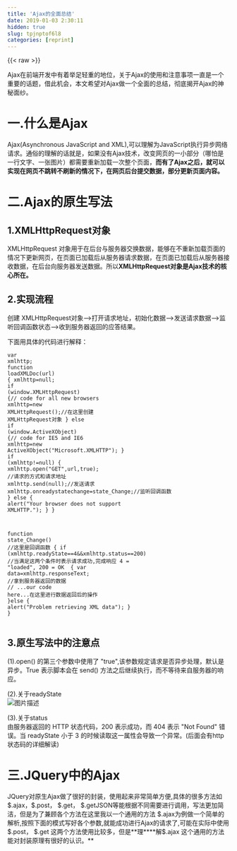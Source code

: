 ```yaml
---
title: 'Ajax的全面总结' 
date: 2019-01-03 2:30:11
hidden: true
slug: tpjnptof6l8
categories: [reprint]
---
```


{{< raw >}}

                    
<p>Ajax在前端开发中有着举足轻重的地位，关于Ajax的使用和注意事项一直是一个重要的话题，借此机会，本文希望对Ajax做一个全面的总结，彻底揭开Ajax的神秘面纱。</p>
<h1 id="articleHeader0">一.什么是Ajax</h1>
<p>Ajax(Asynchronous JavaScript and XML),可以理解为JavaScript执行异步网络请求。通俗的理解的话就是，如果没有Ajax技术，改变网页的一小部分（哪怕是一行文字、一张图片）都需要重新加载一次整个页面，<strong>而有了Ajax之后，就可以实现在网页不跳转不刷新的情况下，在网页后台提交数据，部分更新页面内容。</strong></p>
<h1 id="articleHeader1">二.Ajax的原生写法</h1>
<h2 id="articleHeader2">1.XMLHttpRequest对象</h2>
<p>XMLHttpRequest 对象用于在后台与服务器交换数据，能够在不重新加载页面的情况下更新网页，在页面已加载后从服务器请求数据，在页面已加载后从服务器接收数据，在后台向服务器发送数据。所以<strong>XMLHttpRequest对象是Ajax技术的核心所在。</strong></p>
<h2 id="articleHeader3">2.实现流程</h2>
<p>创建 XMLHttpRequest对象——&gt;打开请求地址，初始化数据——&gt;发送请求数据——&gt;监听回调函数状态——&gt;收到服务器返回的应答结果。</p>
<p>下面用具体的代码进行解释：</p>
<div class="widget-codetool" style="display:none;">
      <div class="widget-codetool--inner">
      <span class="selectCode code-tool" data-toggle="tooltip" data-placement="top" title="" data-original-title="全选"></span>
      <span type="button" class="copyCode code-tool" data-toggle="tooltip" data-placement="top" data-clipboard-text="var xmlhttp;
function loadXMLDoc(url)
{
xmlhttp=null;
if (window.XMLHttpRequest)
  {// code for all new browsers
  xmlhttp=new XMLHttpRequest();//在这里创建 XMLHttpRequest对象
  }
else if (window.ActiveXObject)
  {// code for IE5 and IE6
  xmlhttp=new ActiveXObject(&quot;Microsoft.XMLHTTP&quot;);
  }
if (xmlhttp!=null)
  {
  xmlhttp.open(&quot;GET&quot;,url,true); //请求的方式和请求地址
  xmlhttp.send(null);//发送请求
  xmlhttp.onreadystatechange=state_Change;//监听回调函数
  }
else
  {
  alert(&quot;Your browser does not support XMLHTTP.&quot;);
  }
}

function state_Change() //这里是回调函数
{
if (xmlhttp.readyState==4&amp;&amp;xmlhttp.status==200)
     //当满足这两个条件时表示请求成功,完成响应 4 = &quot;loaded&quot;, 200 = OK  
  { 
    var data=xmlhttp.responseText; //拿到服务器返回的数据
        // ...our code here...在这里进行数据返回后的操作
  }else
    {
    alert(&quot;Problem retrieving XML data&quot;);
    }
}" title="" data-original-title="复制"></span>
      <span type="button" class="saveToNote code-tool" data-toggle="tooltip" data-placement="top" title="" data-original-title="放进笔记"></span>
      </div>
      </div><pre class="hljs javascript"><code><span class="hljs-keyword">var</span> xmlhttp;
<span class="hljs-function"><span class="hljs-keyword">function</span> <span class="hljs-title">loadXMLDoc</span>(<span class="hljs-params">url</span>)
</span>{
xmlhttp=<span class="hljs-literal">null</span>;
<span class="hljs-keyword">if</span> (<span class="hljs-built_in">window</span>.XMLHttpRequest)
  {<span class="hljs-comment">// code for all new browsers</span>
  xmlhttp=<span class="hljs-keyword">new</span> XMLHttpRequest();<span class="hljs-comment">//在这里创建 XMLHttpRequest对象</span>
  }
<span class="hljs-keyword">else</span> <span class="hljs-keyword">if</span> (<span class="hljs-built_in">window</span>.ActiveXObject)
  {<span class="hljs-comment">// code for IE5 and IE6</span>
  xmlhttp=<span class="hljs-keyword">new</span> ActiveXObject(<span class="hljs-string">"Microsoft.XMLHTTP"</span>);
  }
<span class="hljs-keyword">if</span> (xmlhttp!=<span class="hljs-literal">null</span>)
  {
  xmlhttp.open(<span class="hljs-string">"GET"</span>,url,<span class="hljs-literal">true</span>); <span class="hljs-comment">//请求的方式和请求地址</span>
  xmlhttp.send(<span class="hljs-literal">null</span>);<span class="hljs-comment">//发送请求</span>
  xmlhttp.onreadystatechange=state_Change;<span class="hljs-comment">//监听回调函数</span>
  }
<span class="hljs-keyword">else</span>
  {
  alert(<span class="hljs-string">"Your browser does not support XMLHTTP."</span>);
  }
}

<span class="hljs-function"><span class="hljs-keyword">function</span> <span class="hljs-title">state_Change</span>(<span class="hljs-params"></span>) //这里是回调函数
</span>{
<span class="hljs-keyword">if</span> (xmlhttp.readyState==<span class="hljs-number">4</span>&amp;&amp;xmlhttp.status==<span class="hljs-number">200</span>)
     <span class="hljs-comment">//当满足这两个条件时表示请求成功,完成响应 4 = "loaded", 200 = OK  </span>
  { 
    <span class="hljs-keyword">var</span> data=xmlhttp.responseText; <span class="hljs-comment">//拿到服务器返回的数据</span>
        <span class="hljs-comment">// ...our code here...在这里进行数据返回后的操作</span>
  }<span class="hljs-keyword">else</span>
    {
    alert(<span class="hljs-string">"Problem retrieving XML data"</span>);
    }
}</code></pre>
<h2 id="articleHeader4">3.原生写法中的注意点</h2>
<p>(1).open() 的第三个参数中使用了 "true",该参数规定请求是否异步处理，默认是异步。True 表示脚本会在 send() 方法之后继续执行，而不等待来自服务器的响应。</p>
<p>(2).关于readyState<br><span class="img-wrap"><img data-src="/img/bVTvhg?w=822&amp;h=202" src="https://static.alili.tech/img/bVTvhg?w=822&amp;h=202" alt="图片描述" title="图片描述" style="cursor: pointer; display: inline;"></span></p>
<p>(3).关于status<br>由服务器返回的 HTTP 状态代码，200 表示成功，而 404 表示 "Not Found" 错误。当 readyState 小于 3 的时候读取这一属性会导致一个异常。(后面会有http状态码的详细解读)</p>
<h1 id="articleHeader5">三.JQuery中的Ajax</h1>
<p>JQuery对原生Ajax做了很好的封装，使用起来非常简单方便,具体的很多方法如 $.ajax，$.post， $.get， $.getJSON等能根据不同需要进行调用，写法更加简洁，但是为了兼顾各个方法在这里我以一个通用的方法 $.ajax为例做一个简单的解析,按照下面的模式写好各个参数,就能成功进行Ajax的请求了,可能在实际中使用 $.post， $.get 这两个方法使用比较多，但是**理****解$.ajax 这个通用的方法能对封装原理有很好的认识。**</p>
<div class="widget-codetool" style="display:none;">
      <div class="widget-codetool--inner">
      <span class="selectCode code-tool" data-toggle="tooltip" data-placement="top" title="" data-original-title="全选"></span>
      <span type="button" class="copyCode code-tool" data-toggle="tooltip" data-placement="top" data-clipboard-text=" $.ajax({
       type:   //数据的提交方式：get和post
       url:    //请求地址
       async:   //是否支持异步刷新，默认是true
       data:    //需要提交的数据
       dataType:   //服务器返回数据的类型，例如xml,String,Json等
       success:function(data){
       
       }    //请求成功后的回调函数,参数data就是服务器返回的数据
       error:function(data){
       }   //请求失败后的回调函数，根据需要可以不写，一般只写上面的success回调函数
    })" title="" data-original-title="复制"></span>
      <span type="button" class="saveToNote code-tool" data-toggle="tooltip" data-placement="top" title="" data-original-title="放进笔记"></span>
      </div>
      </div><pre class="hljs javascript"><code> $.ajax({
       <span class="hljs-attr">type</span>:   <span class="hljs-comment">//数据的提交方式：get和post</span>
       url:    <span class="hljs-comment">//请求地址</span>
       <span class="hljs-keyword">async</span>:   <span class="hljs-comment">//是否支持异步刷新，默认是true</span>
       data:    <span class="hljs-comment">//需要提交的数据</span>
       dataType:   <span class="hljs-comment">//服务器返回数据的类型，例如xml,String,Json等</span>
       success:<span class="hljs-function"><span class="hljs-keyword">function</span>(<span class="hljs-params">data</span>)</span>{
       
       }    <span class="hljs-comment">//请求成功后的回调函数,参数data就是服务器返回的数据</span>
       error:<span class="hljs-function"><span class="hljs-keyword">function</span>(<span class="hljs-params">data</span>)</span>{
       }   <span class="hljs-comment">//请求失败后的回调函数，根据需要可以不写，一般只写上面的success回调函数</span>
    })</code></pre>
<h1 id="articleHeader6">四.GET or POST？</h1>
<p>作为Ajax最常用的两种数据提交方式，GET和POST有着自己的特点和适用场景，<strong>正确区分GET和POST的不同并根据实际需要进行选用在开发中十分重要，简单但是关键</strong>！</p>
<p>先上一张GET 和 POST的比较图，从这张图中可以看出两者之间的差别：<br><span class="img-wrap"><img data-src="/img/bVTvFU?w=827&amp;h=492" src="https://static.alili.tech/img/bVTvFU?w=827&amp;h=492" alt="图片描述" title="图片描述" style="cursor: pointer; display: inline;"></span></p>
<p><strong>从表格中拎出关键点：</strong><br>1.传递数据的方式不同：get是直接把请求数据放在url的后面，是可见的，post的请求数据不会显示在url中，是不可见的。<br>2.数据长度和数据类型的差异：get有数据长度的的限制，且数据类型只允许ASCII字符，post在这两方面都没有限制。<br>3.安全性的差异：get不安全，post更安全。</p>
<p><strong>由此得出的两者的使用场景</strong>：get使用较方便，适用于页面之间非敏感数据的简单传值，post使用较为安全，适用于向服务器发送密码、token等敏感数据。</p>
<h1 id="articleHeader7">五.success和complete的区别</h1>
<p>JQuery封装的Ajax回调函数中，success、error、complete是最常用的三个，其中，success和error很好区别，一个是请求成功调用的，另一个是请求失败调用的，从字面上就可以理解。但是success和complete容易混淆，在这里特别做一个说明：</p>
<p>success:请求成功后回调函数。<br>complete:请求完成后回调函数 (请求成功或失败时均调用)。</p>
<p>注意到括号里面了吗，没错，<strong>区别就在于complete只要请求完成，不论是成功还是失败均会调用</strong>。也就是说如果调用了success，一定会调用complete；反过来调用了complete，不一定会调用success。(状态码404、403、301、302...都会进入complete，只要不出错就会调用)</p>
<h1 id="articleHeader8">六.XML -&gt; JSON</h1>
<p>Ajax中的是 "x" 指的就是XML。<br>xml:可扩展标记语言，标准通用标记语言的子集，是一种用于标记电子文件使其具有结构性的标记语言。<br>xml作为一种数据交互格式，广泛用在计算机领域，然而，随着json的发展，json以其明显的优势已经渐渐取代了xml成为现在数据交互格式的标准，所以在这里，想强调的是，<strong>json现在是主流的数据交互格式</strong>，前后端的交互标准，无论是前端提交给后台的数据，还是后台返回给前端的数据，都最好统一为json格式，各自接收到数据后再解析数据即可供后续使用。所以 "Ajax" 实际上已经发展为 "Ajaj"</p>
<h1 id="articleHeader9">七.JSON和JSONP</h1>
<p>json 和 jsonp 看起来只相差了一个 “p” ，然而实际上根本不是一个东西，千万别以为是差不多的两个概念。<br>json：(JavaScript Object Notation, JS 对象标记) 是一种轻量级的数据交换格式。<br>jsonp：一种借助“&lt;script&gt;”元素解决主流浏览器的跨域数据访问问题的方式。</p>
<h1 id="articleHeader10">八.Ajax跨域访问</h1>
<p>ajax很好，但不是万能的，<strong>ajax的请求与访问同样会受到浏览器同源策略的限制</strong>，不能访问不同主域中的地址。所以，为了解决这一问题，实现跨域访问，有很多种方式，上述提到的jsonp就是一种流行的方式，还有其他一些方式，我在这里就不展开说了，只是想说明ajax的使用也是有条件的，任何技术的实现都不会是没有限制的。跨域访问时一个很重要的知识点，之前专门写过一篇关于跨域访问的总结，还挺详细的，可以移步查看：<br><a href="https://segmentfault.com/a/1190000008525104">javascript中实现跨域的方式总结</a></p>
<h1 id="articleHeader11">九.再议HTTP状态码</h1>
<p>前面提到的"200"、"404"只是http状态码中常见的两个，当浏览者访问一个网页时，浏览者的浏览器会向网页所在服务器发出请求。当浏览器接收并显示网页前，此网页所在的服务器会返回一个包含HTTP状态码的信息头（server header）用以响应浏览器的请求。<br>需要掌握的常见http状态码大致有以下一些：</p>
<p>101：切换协议，服务器根据客户端的请求切换协议<br><strong>200：请求成功。一般用于GET与POST请求</strong><br><strong>301：永久重定向</strong><br><strong>302：临时重定向</strong><br>303：与301类似。使用GET和POST请求查看<br><strong>304：请求资源未修改，使用缓存</strong><br>307：与302类似。使用GET请求重定向<br><strong>404：客户端请求失败</strong><br>408：请求超时<br><strong>500：内部服务器错误，无法完成请求</strong><br>505:服务器不支持请求的HTTP协议的版本，无法完成处理</p>
<h1 id="articleHeader12">十.不可忽视的HTTP头文件</h1>
<p>http请求中的一个重要关注点就是请求头和响应头的内容，从这两个头文件中可以看出很多东西，当我们用发送一个ajax请求的时候，如果没有达到预期的效果，那么就需要打开浏览器的调试工具，从NetWork中找到相应的ajax请求，再通过查看请求头和响应头的信息，大体会知道这次请求的结果是怎么样的，结合响应的主体内容，可以很快找到问题。所以学会看http的头文件信息是前端开发中必须掌握的一个技能，下面就来看看具体的头文件信息。</p>
<p>首先随便上一张sf中的完成一个搜索结果的http请求，可以从图中的右侧清楚看到请求头和响应头的内容，包括了很多个字段信息，这些字段信息就是我们需要掌握的知识点，下面挑出其中的重点字段进行分析。<br><span class="img-wrap"><img data-src="/img/bVTyHL?w=1039&amp;h=601" src="https://static.alili.tech/img/bVTyHL?w=1039&amp;h=601" alt="图片描述" title="图片描述" style="cursor: pointer; display: inline;"></span></p>
<h2 id="articleHeader13">1.请求头信息：</h2>
<p>Accept：客户端支持的数据类型<br>Accept-Charset：客户端采用的编码<br>Accept-Encoding：客户端支持的数据压缩格式<br>Accept-Language：客户端的语言环境<br>Cookie：客服端的cookie<br>Host：请求的服务器地址<br>Connection：客户端与服务连接类型<br>If-Modified-Since:上一次请求资源的缓存时间，与Last-Modified对应<br>If-None-Match：客户段缓存数据的唯一标识，与Etag对应<br>Referer:发起请求的源地址。</p>
<h2 id="articleHeader14">2.响应头信息：</h2>
<p>content-encoding：响应数据的压缩格式。<br>content-length：响应数据的长度。<br>content-language：语言环境。<br>content-type：响应数据的类型。<br>Date:消息发送的时间<br>Age:经过的时间<br>Etag:被请求变量的实体值,用于判断请求的资源是否发生变化<br>Expires：缓存的过期时间<br>Last-Modified：在服务器端最后被修改的时间<br>server：服务器的型号</p>
<h2 id="articleHeader15">3.两者都可能出现的消息</h2>
<p>Pragma：是否缓存(http1.0提出)<br>Cache-Control:是否缓存(http1.1提出)</p>
<h2 id="articleHeader16">4.跟缓存相关的字段</h2>
<p>(1) 强制缓存<br>expire 和 cache-control</p>
<p>(2) 对比缓存<br>Last-Modified 和 If-Modified-Since<br>Etag 和 If-None-Match</p>
<h1 id="articleHeader17">十一.Ajax的优缺点</h1>
<h2 id="articleHeader18">1.优点：</h2>
<p>1.页面无刷新，在页面内与服务器通信，减少用户等待时间，增强了用户体验。<br>2.使用异步方式与服务器通信，响应速度更快。<br>3.可以把一些原本服务器的工作转接到客户端，利用客户端闲置的能力来处理，减轻了服务器和带宽的负担，节约空间和宽带租用成本。<br>4.基于标准化的并被广泛支持的技术，不需要下载插件或者小程序。</p>
<h2 id="articleHeader19">2.缺点：</h2>
<p>1.无法进行操作的后退，即不支持浏览器的页面后退。<br>2.对搜索引擎的支持比较弱。<br>3.可能会影响程序中的异常处理机制。<br>4.安全问题，对一些网站攻击，如csrf、xxs、sql注入等不能很好地防御。</p>

                
{{< /raw >}}

# 版权声明
本文资源来源互联网，仅供学习研究使用，版权归该资源的合法拥有者所有，

本文仅用于学习、研究和交流目的。转载请注明出处、完整链接以及原作者。

原作者若认为本站侵犯了您的版权，请联系我们，我们会立即删除！

## 原文标题
Ajax的全面总结

## 原文链接
[https://segmentfault.com/a/1190000010832550](https://segmentfault.com/a/1190000010832550)

